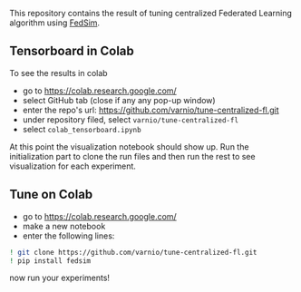 This repository contains the result of tuning centralized Federated Learning algorithm using [FedSim](fedsim.varnio.com).

## Tensorboard in Colab
To see the results in colab
* go to https://colab.research.google.com/
* select GitHub tab (close if any any pop-up window)
* enter the repo's url: https://github.com/varnio/tune-centralized-fl.git
* under repository filed, select `varnio/tune-centralized-fl`
* select `colab_tensorboard.ipynb`

At this point the visualization notebook should show up. Run the initialization part to clone the run files and then run the rest to see visualization for each experiment.


## Tune on Colab
* go to https://colab.research.google.com/
* make a new notebook
* enter the following lines:

```bash
! git clone https://github.com/varnio/tune-centralized-fl.git
! pip install fedsim
```
now run your experiments!
